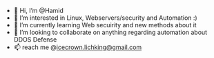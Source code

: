 - 👋 Hi, I’m @Hamid
- 👀 I’m interested in Linux, Webservers/security and Automation :)
- 🌱 I’m currently learning Web secuirity and new methods about it
- 💞️ I’m looking to collaborate on anything regarding automation about DDOS Defense
- 📫 reach me @icecrown.lichking@gmail.com

<!---
imbaManHn/imbaManHn is a ✨ special ✨ repository because its `README.md` (this file) appears on your GitHub profile.
You can click the Preview link to take a look at your changes.
--->
